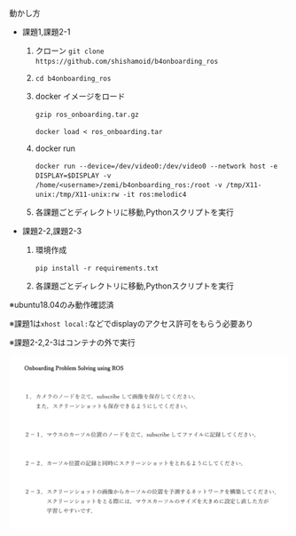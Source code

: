 

動かし方

- 課題1,課題2-1

  1. クローン ``` git clone https://github.com/shishamoid/b4onboarding_ros ```

  2. ```cd b4onboarding_ros```

  3. docker イメージをロード

     ```gzip ros_onboarding.tar.gz``` 

     ```docker load < ros_onboarding.tar ```

  4. docker run

     ```docker run --device=/dev/video0:/dev/video0 --network host -e DISPLAY=$DISPLAY -v /home/<username>/zemi/b4onboarding_ros:/root -v /tmp/X11-unix:/tmp/X11-unix:rw -it ros:melodic4```

  5. 各課題ごとディレクトリに移動,Pythonスクリプトを実行




- 課題2-2,課題2-3

  1. 環境作成

     ```pip install -r requirements.txt```

  2. 各課題ごとディレクトリに移動,Pythonスクリプトを実行



※ubuntu18.04のみ動作確認済

※課題1は```xhost local:```などでdisplayのアクセス許可をもらう必要あり

※課題2-2,2-3はコンテナの外で実行


![](./ros.png)